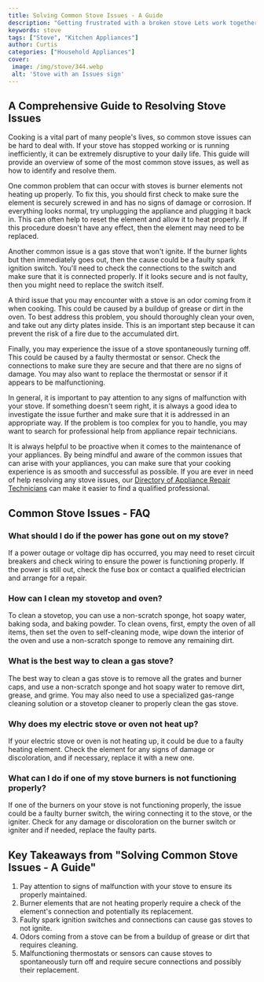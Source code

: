 ```yaml
---
title: Solving Common Stove Issues - A Guide
description: "Getting frustrated with a broken stove Lets work together to figure out whats going on and fix it In this guide we cover common stove problems and how to solve them Get that stove back in action in no time"
keywords: stove
tags: ["Stove", "Kitchen Appliances"]
author: Curtis
categories: ["Household Appliances"]
cover: 
 image: /img/stove/344.webp
 alt: 'Stove with an Issues sign'
---
```

## A Comprehensive Guide to Resolving Stove Issues
Cooking is a vital part of many people's lives, so common stove issues can be hard to deal with. If your stove has stopped working or is running inefficiently, it can be extremely disruptive to your daily life. This guide will provide an overview of some of the most common stove issues, as well as how to identify and resolve them. 

One common problem that can occur with stoves is burner elements not heating up properly. To fix this, you should first check to make sure the element is securely screwed in and has no signs of damage or corrosion. If everything looks normal, try unplugging the appliance and plugging it back in. This can often help to reset the element and allow it to heat properly. If this procedure doesn't have any effect, then the element may need to be replaced.

Another common issue is a gas stove that won't ignite. If the burner lights but then immediately goes out, then the cause could be a faulty spark ignition switch. You'll need to check the connections to the switch and make sure that it is connected properly. If it looks secure and is not faulty, then you might need to replace the switch itself.

A third issue that you may encounter with a stove is an odor coming from it when cooking. This could be caused by a buildup of grease or dirt in the oven. To best address this problem, you should thoroughly clean your oven, and take out any dirty plates inside. This is an important step because it can prevent the risk of a fire due to the accumulated dirt. 

Finally, you may experience the issue of a stove spontaneously turning off. This could be caused by a faulty thermostat or sensor. Check the connections to make sure they are secure and that there are no signs of damage. You may also want to replace the thermostat or sensor if it appears to be malfunctioning. 

In general, it is important to pay attention to any signs of malfunction with your stove. If something doesn't seem right, it is always a good idea to investigate the issue further and make sure that it is addressed in an appropriate way. If the problem is too complex for you to handle, you may want to search for professional help from appliance repair technicians. 

It is always helpful to be proactive when it comes to the maintenance of your appliances. By being mindful and aware of the common issues that can arise with your appliances, you can make sure that your cooking experience is as smooth and successful as possible. If you are ever in need of help resolving any stove issues, our [Directory of Appliance Repair Technicians](./pages/appliance-repair-technicians) can make it easier to find a qualified professional.

## Common Stove Issues - FAQ

### What should I do if the power has gone out on my stove?
If a power outage or voltage dip has occurred, you may need to reset circuit breakers and check wiring to ensure the power is functioning properly. If the power is still out, check the fuse box or contact a qualified electrician and arrange for a repair. 

### How can I clean my stovetop and oven?
To clean a stovetop, you can use a non-scratch sponge, hot soapy water, baking soda, and baking powder. To clean ovens, first, empty the oven of all items, then set the oven to self-cleaning mode, wipe down the interior of the oven and use a non-scratch sponge to remove any remaining dirt.

### What is the best way to clean a gas stove?
The best way to clean a gas stove is to remove all the grates and burner caps, and use a non-scratch sponge and hot soapy water to remove dirt, grease, and grime. You may also need to use a specialized gas-range cleaning solution or a stovetop cleaner to properly clean the gas stove.

### Why does my electric stove or oven not heat up?
If your electric stove or oven is not heating up, it could be due to a faulty heating element. Check the element for any signs of damage or discoloration, and if necessary, replace it with a new one.

### What can I do if one of my stove burners is not functioning properly?
If one of the burners on your stove is not functioning properly, the issue could be a faulty burner switch, the wiring connecting it to the stove, or the igniter. Check for any damage or discoloration on the burner switch or igniter and if needed, replace the faulty parts.

## Key Takeaways from "Solving Common Stove Issues - A Guide"
1. Pay attention to signs of malfunction with your stove to ensure its properly maintained.
2. Burner elements that are not heating properly require a check of the element's connection and potentially its replacement.
3. Faulty spark ignition switches and connections can cause gas stoves to not ignite.
4. Odors coming from a stove can be from a buildup of grease or dirt that requires cleaning.
5. Malfunctioning thermostats or sensors can cause stoves to spontaneously turn off and require secure connections and possibly their replacement.
